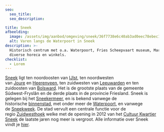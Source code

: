 ```yaml
---
seo:
  seo_title:
  seo_description:

title: Sneek
afbeelding:
  image: /assets/img/aanbod/omgeving/sneek/36f7738e6c40ab3ad0eec78ebec121d993227c65.jpeg
  alt: Varen langs de Waterpoort in Sneek
description: >-
  Historisch centrum met o.a. Waterpoort, Fries Scheepvaart museum, Martinikerk,
  diverse horeca en winkels.
checklist:
  - Lorem
---
```


[Sneek](https://www.sneek.nl/nl/) ligt ten noordoosten van&nbsp;[IJlst](<https://nl.wikipedia.org/wiki/IJlst_(stad)>), ten noordwesten van&nbsp;[Joure](https://nl.wikipedia.org/wiki/Joure)&nbsp;en&nbsp;[Heerenveen](<https://nl.wikipedia.org/wiki/Heerenveen_(plaats)>), ten zuidwesten van&nbsp;[Leeuwarden](<https://nl.wikipedia.org/wiki/Leeuwarden_(stad)>)&nbsp;en ten zuidoosten van&nbsp;[Bolsward](https://nl.wikipedia.org/wiki/Bolsward). Het is de grootste plaats van de gemeente S&uacute;dwest-Frysl&acirc;n en de derde plaats in de provincie Friesland. Sneek is gelegen bij het&nbsp;[Sneekermeer](https://nl.wikipedia.org/wiki/Sneekermeer), en is bekend vanwege de historische&nbsp;[binnenstad](<https://nl.wikipedia.org/wiki/Binnenstad_(Sneek)>), met onder meer de&nbsp;[Waterpoort](<https://nl.wikipedia.org/wiki/Waterpoort_(Sneek)>), en vanwege de&nbsp;[Sneekweek](https://nl.wikipedia.org/wiki/Sneekweek). De stad vervult een centrale functie voor de regio&nbsp;[Zuidwesthoek](<https://nl.wikipedia.org/wiki/Zuidwesthoek_(Friesland)>)&nbsp;welke met de opening in 2012 van het [Cultuur Kwartier Sneek](https://cultuurkwartier.nl)&nbsp;de laatste jaren nog meer is vergroot. Alle informatie over Sneek vindt je [hier](https://www.sneek.nl/nl/).
